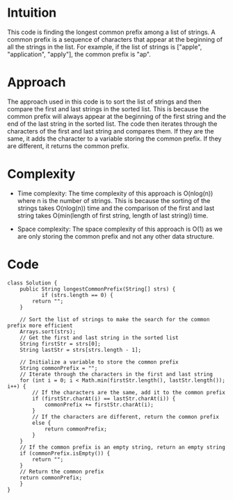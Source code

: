 # Intuition

This code is finding the longest common prefix among a list of strings. A common prefix is a sequence of characters that appear at the beginning of all the strings in the list. For example, if the list of strings is ["apple", "application", "apply"], the common prefix is "ap".

# Approach

The approach used in this code is to sort the list of strings and then compare the first and last strings in the sorted list. This is because the common prefix will always appear at the beginning of the first string and the end of the last string in the sorted list. The code then iterates through the characters of the first and last string and compares them. If they are the same, it adds the character to a variable storing the common prefix. If they are different, it returns the common prefix.

# Complexity

- Time complexity:
  The time complexity of this approach is O(nlog(n)) where n is the number of strings. This is because the sorting of the strings takes O(nlog(n)) time and the comparison of the first and last string takes O(min(length of first string, length of last string)) time.

- Space complexity:
  The space complexity of this approach is O(1) as we are only storing the common prefix and not any other data structure.

# Code

```
class Solution {
    public String longestCommonPrefix(String[] strs) {
           if (strs.length == 0) {
        return "";
    }

    // Sort the list of strings to make the search for the common prefix more efficient
    Arrays.sort(strs);
    // Get the first and last string in the sorted list
    String firstStr = strs[0];
    String lastStr = strs[strs.length - 1];

    // Initialize a variable to store the common prefix
    String commonPrefix = "";
    // Iterate through the characters in the first and last string 
    for (int i = 0; i < Math.min(firstStr.length(), lastStr.length()); i++) {
        // If the characters are the same, add it to the common prefix
        if (firstStr.charAt(i) == lastStr.charAt(i)) {
            commonPrefix += firstStr.charAt(i);
        }
        // If the characters are different, return the common prefix
        else {
            return commonPrefix;
        }
    }
    // If the common prefix is an empty string, return an empty string
    if (commonPrefix.isEmpty()) {
        return "";
    }
    // Return the common prefix
    return commonPrefix;
    }
}
```

